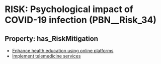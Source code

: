 # RISK: __Psychological impact of COVID-19 infection__ (PBN__Risk_34)

## Property: has_RiskMitigation

* [Enhance health education using online platforms](PBN__RiskMitigation_48)
* [Implement telemedicine services](PBN__RiskMitigation_49)

